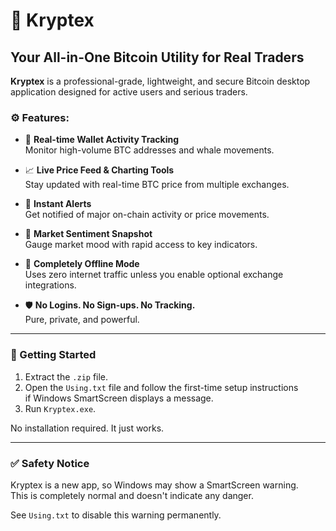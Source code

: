 # 🔐 Kryptex

## Your All-in-One Bitcoin Utility for Real Traders

**Kryptex** is a professional-grade, lightweight, and secure Bitcoin desktop  
application designed for active users and serious traders.

### ⚙️ Features:

- 📡 **Real-time Wallet Activity Tracking**  
  Monitor high-volume BTC addresses and whale movements.

- 📈 **Live Price Feed & Charting Tools**  
  Stay updated with real-time BTC price from multiple exchanges.

- 🔔 **Instant Alerts**  
  Get notified of major on-chain activity or price movements.

- 🧠 **Market Sentiment Snapshot**  
  Gauge market mood with rapid access to key indicators.

- 🔐 **Completely Offline Mode**  
  Uses zero internet traffic unless you enable optional exchange integrations.

- 🛡️ **No Logins. No Sign-ups. No Tracking.**  
  Pure, private, and powerful.

---

### 🚀 Getting Started

1. Extract the `.zip` file.
2. Open the `Using.txt` file and follow the first-time setup instructions  
   if Windows SmartScreen displays a message.
3. Run `Kryptex.exe`.

No installation required. It just works.

---

### ✅ Safety Notice

Kryptex is a new app, so Windows may show a SmartScreen warning.  
This is completely normal and doesn't indicate any danger.  

See `Using.txt` to disable this warning permanently.
